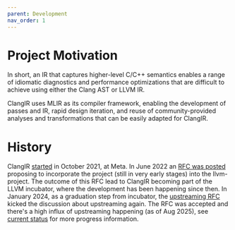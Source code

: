 ```yaml
---
parent: Development
nav_order: 1
---
```

# Project Motivation

In short, an IR that captures higher-level C/C++ semantics enables a range of idiomatic diagnostics and performance optimizations that are difficult to achieve using either the Clang AST or LLVM IR.

ClangIR uses MLIR as its compiler framework, enabling the development of passes and IR, rapid design iteration, and reuse of community-provided analyses and transformations that can be easily adapted for ClangIR.

# History

ClangIR [started](https://github.com/facebookarchive/clangir) in October 2021, at Meta. In June 2022 an [RFC was posted](https://discourse.llvm.org/t/rfc-an-mlir-based-clang-ir-cir/63319) proposing to incorporate the project (still in very early stages) into the llvm-project. The outcome of this RFC lead to ClangIR becoming part of the LLVM incubator, where the development has been happening since then. In January 2024, as a graduation step from incubator, the [upstreaming RFC](https://discourse.llvm.org/t/rfc-upstreaming-clangir/76587) kicked the discussion about upstreaming again. The RFC was accepted and there's a high influx of upstreaming happening (as of Aug 2025), see [current status](https://llvm.github.io/clangir/Development/benchmark.html) for more progress information.
